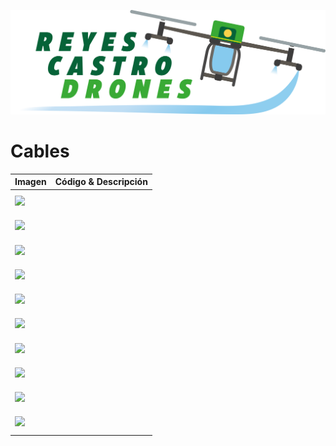 [![](/Reyes-Castro-Drones_LOGO.png "Volver a la Página de Inicio")](/README.md)

# Cables

| Imagen | Código & Descripción |
| ------ | -------------------- |
| <img src="./.png" width="100"> | <br><br> |
| <img src="./.png" width="100"> | <br><br> |
| <img src="./.png" width="100"> | <br><br> |
| <img src="./.png" width="100"> | <br><br> |
| <img src="./.png" width="100"> | <br><br> |
| <img src="./.png" width="100"> | <br><br> |
| <img src="./.png" width="100"> | <br><br> |
| <img src="./.png" width="100"> | <br><br> |
| <img src="./.png" width="100"> | <br><br> |
| <img src="./.png" width="100"> | <br><br> |
